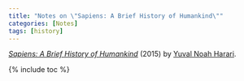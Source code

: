 ```yaml
---
title: "Notes on \"Sapiens: A Brief History of Humankind\""
categories: [Notes]
tags: [history]
---
```


[*Sapiens: A Brief History of Humankind*](https://www.amazon.com/dp/0062316095) (2015) by [Yuval Noah Harari](https://www.ynharari.com/).

{% include toc %}